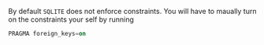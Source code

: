 By default ``SQLITE`` does not enforce constraints. You will have to maually turn on the constraints your self by running
```SQL
PRAGMA foreign_keys=on
```
